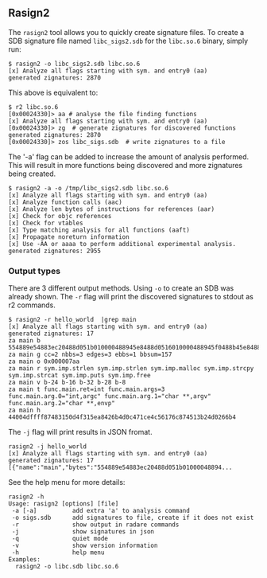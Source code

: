 ## Rasign2

The `rasign2` tool allows you to quickly create signature files. To create a SDB signature file named `libc_sigs2.sdb` for the `libc.so.6` binary, simply run:

```
$ rasign2 -o libc_sigs2.sdb libc.so.6
[x] Analyze all flags starting with sym. and entry0 (aa)
generated zignatures: 2870
```

This above is equivalent to:

```
$ r2 libc.so.6
[0x00024330]> aa # analyse the file finding functions
[x] Analyze all flags starting with sym. and entry0 (aa)
[0x00024330]> zg  # generate zignatures for discovered functions
generated zignatures: 2870
[0x00024330]> zos libc_sigs.sdb  # write zignatures to a file
```

The '-a' flag can be added to increase the amount of analysis performed. This will result in more functions being discovered and more zignatures being created.

```
$ rasign2 -a -o /tmp/libc_sigs2.sdb libc.so.6
[x] Analyze all flags starting with sym. and entry0 (aa)
[x] Analyze function calls (aac)
[x] Analyze len bytes of instructions for references (aar)
[x] Check for objc references
[x] Check for vtables
[x] Type matching analysis for all functions (aaft)
[x] Propagate noreturn information
[x] Use -AA or aaaa to perform additional experimental analysis.
generated zignatures: 2955
```

### Output types

There are 3 different output methods. Using `-o` to create an SDB was already shown. The `-r` flag will print the discovered signatures to stdout as r2 commands.

```
$ rasign2 -r hello_world  |grep main
[x] Analyze all flags starting with sym. and entry0 (aa)
generated zignatures: 17
za main b 554889e54883ec20488d051b010000488945e8488d0516010000488945f0488b45e84889c7e88cfeffff8945e0488b45f04889c7e87dfeffff8945e48b55e08b45e401d083c00148984889c7e875feffff488945f848837df800743e488b55e8488b45f84889d64889c7e827feffff488b55f0488b45f84889d64889c7e854feffff488b45f84889c7e818feffff488b45f84889c7e8ecfdffff90c9c3:ffffffffffffffffff000000000000ffffffffff000000000000ffffffffffffffffffffffff00000000ffffffffffffffffffffff00000000ffffffffffffffffffffffffffffffffffffffff00000000ffffffffffffffffffff00ffffffffffffffffffffffffffffff00000000ffffffffffffffffffffffffffffff00000000ffffffffffffffff00000000ffffffffffffffff00000000ffffff
za main g cc=2 nbbs=3 edges=3 ebbs=1 bbsum=157
za main o 0x000007aa
za main r sym.imp.strlen sym.imp.strlen sym.imp.malloc sym.imp.strcpy sym.imp.strcat sym.imp.puts sym.imp.free
za main v b-24 b-16 b-32 b-28 b-8
za main t func.main.ret=int func.main.args=3 func.main.arg.0="int,argc" func.main.arg.1="char **,argv" func.main.arg.2="char **,envp"
za main h 44004dffff87483150d4f315ea8426b4d0c471ce4c56176c874513b24d0266b4
```

The `-j` flag will print results in JSON fromat.

```
rasign2 -j hello_world
[x] Analyze all flags starting with sym. and entry0 (aa)
generated zignatures: 17
[{"name":"main","bytes":"554889e54883ec20488d051b01000048894...
```

See the help menu for more details:
```
rasign2 -h
Usage: rasign2 [options] [file]
 -a [-a]          add extra 'a' to analysis command
 -o sigs.sdb      add signatures to file, create if it does not exist
 -r               show output in radare commands
 -j               show signatures in json
 -q               quiet mode
 -v               show version information
 -h               help menu
Examples:
  rasign2 -o libc.sdb libc.so.6
```
